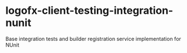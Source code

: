# logofx-client-testing-integration-nunit
Base integration tests and builder registration service implementation for NUnit
